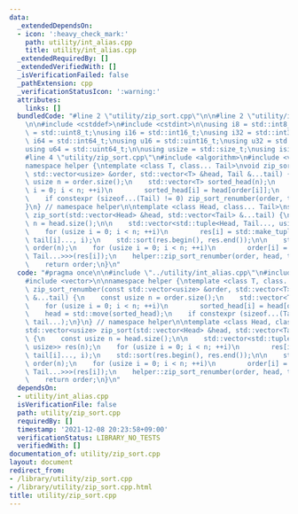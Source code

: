 ```yaml
---
data:
  _extendedDependsOn:
  - icon: ':heavy_check_mark:'
    path: utility/int_alias.cpp
    title: utility/int_alias.cpp
  _extendedRequiredBy: []
  _extendedVerifiedWith: []
  _isVerificationFailed: false
  _pathExtension: cpp
  _verificationStatusIcon: ':warning:'
  attributes:
    links: []
  bundledCode: "#line 2 \"utility/zip_sort.cpp\"\n\n#line 2 \"utility/int_alias.cpp\"\
    \n\n#include <cstddef>\n#include <cstdint>\n\nusing i8 = std::int8_t;\nusing u8\
    \ = std::uint8_t;\nusing i16 = std::int16_t;\nusing i32 = std::int32_t;\nusing\
    \ i64 = std::int64_t;\nusing u16 = std::uint16_t;\nusing u32 = std::uint32_t;\n\
    using u64 = std::uint64_t;\n\nusing usize = std::size_t;\nusing isize = std::ptrdiff_t;\n\
    #line 4 \"utility/zip_sort.cpp\"\n#include <algorithm>\n#include <vector>\n\n\
    namespace helper {\ntemplate <class T, class... Tail>\nvoid zip_sort_renumber(const\
    \ std::vector<usize> &order, std::vector<T> &head, Tail &...tail) {\n    const\
    \ usize n = order.size();\n    std::vector<T> sorted_head(n);\n    for (usize\
    \ i = 0; i < n; ++i)\n        sorted_head[i] = head[order[i]];\n    head = std::move(sorted_head);\n\
    \    if constexpr (sizeof...(Tail) != 0) zip_sort_renumber(order, tail...);\n\
    }\n} // namespace helper\n\ntemplate <class Head, class... Tail>\nstd::vector<usize>\
    \ zip_sort(std::vector<Head> &head, std::vector<Tail> &...tail) {\n    const usize\
    \ n = head.size();\n\n    std::vector<std::tuple<Head, Tail..., usize>> res(n);\n\
    \    for (usize i = 0; i < n; ++i)\n        res[i] = std::make_tuple(head[i],\
    \ tail[i]..., i);\n    std::sort(res.begin(), res.end());\n\n    std::vector<usize>\
    \ order(n);\n    for (usize i = 0; i < n; ++i)\n        order[i] = std::get<std::tuple_size_v<std::tuple<Head,\
    \ Tail...>>>(res[i]);\n    helper::zip_sort_renumber(order, head, tail...);\n\
    \    return order;\n}\n"
  code: "#pragma once\n\n#include \"../utility/int_alias.cpp\"\n#include <algorithm>\n\
    #include <vector>\n\nnamespace helper {\ntemplate <class T, class... Tail>\nvoid\
    \ zip_sort_renumber(const std::vector<usize> &order, std::vector<T> &head, Tail\
    \ &...tail) {\n    const usize n = order.size();\n    std::vector<T> sorted_head(n);\n\
    \    for (usize i = 0; i < n; ++i)\n        sorted_head[i] = head[order[i]];\n\
    \    head = std::move(sorted_head);\n    if constexpr (sizeof...(Tail) != 0) zip_sort_renumber(order,\
    \ tail...);\n}\n} // namespace helper\n\ntemplate <class Head, class... Tail>\n\
    std::vector<usize> zip_sort(std::vector<Head> &head, std::vector<Tail> &...tail)\
    \ {\n    const usize n = head.size();\n\n    std::vector<std::tuple<Head, Tail...,\
    \ usize>> res(n);\n    for (usize i = 0; i < n; ++i)\n        res[i] = std::make_tuple(head[i],\
    \ tail[i]..., i);\n    std::sort(res.begin(), res.end());\n\n    std::vector<usize>\
    \ order(n);\n    for (usize i = 0; i < n; ++i)\n        order[i] = std::get<std::tuple_size_v<std::tuple<Head,\
    \ Tail...>>>(res[i]);\n    helper::zip_sort_renumber(order, head, tail...);\n\
    \    return order;\n}\n"
  dependsOn:
  - utility/int_alias.cpp
  isVerificationFile: false
  path: utility/zip_sort.cpp
  requiredBy: []
  timestamp: '2021-12-08 20:23:58+09:00'
  verificationStatus: LIBRARY_NO_TESTS
  verifiedWith: []
documentation_of: utility/zip_sort.cpp
layout: document
redirect_from:
- /library/utility/zip_sort.cpp
- /library/utility/zip_sort.cpp.html
title: utility/zip_sort.cpp
---
```

